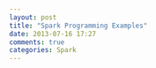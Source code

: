 ```yaml
---
layout: post
title: "Spark Programming Examples"
date: 2013-07-16 17:27
comments: true
categories: Spark
---
```

